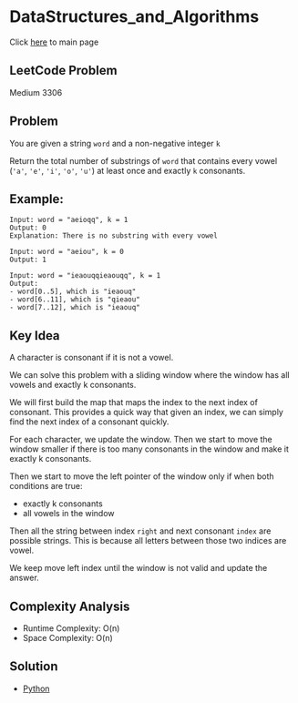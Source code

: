 # DataStructures_and_Algorithms
Click [here](../../README.md) to main page

## LeetCode Problem
Medium 3306

## Problem
You are given a string `word` and a non-negative integer `k`

Return the total number of substrings of `word` that contains every vowel (`'a'`, `'e'`, `'i'`, `'o'`, `'u'`) at least once and exactly `k` consonants.

## Example:
```
Input: word = "aeioqq", k = 1
Output: 0
Explanation: There is no substring with every vowel

Input: word = "aeiou", k = 0
Output: 1

Input: word = "ieaouqqieaouqq", k = 1
Output:
- word[0..5], which is "ieaouq"
- word[6..11], which is "qieaou"
- word[7..12], which is "ieaouq"
```

## Key Idea
A character is consonant if it is not a vowel. 

We can solve this problem with a sliding window where the window has all vowels and exactly k consonants.

We will first build the map that maps the index to the next index of consonant. This provides a quick way that given an index, we can simply find the next index of a consonant quickly.

For each character, we update the window. Then we start to move the window smaller if there is too many consonants in the window and make it exactly k consonants.

Then we start to move the left pointer of the window only if when both conditions are true:
- exactly k consonants
- all vowels in the window

Then all the string between index `right` and next consonant `index` are possible strings. This is because all letters between those two indices are vowel.

We keep move left index until the window is not valid and update the answer.

## Complexity Analysis
- Runtime Complexity: O(n)
- Space Complexity: O(n)

## Solution
- [Python](./solution.py)